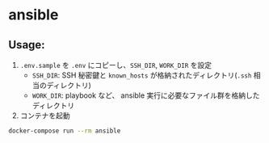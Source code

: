 ansible
=======

Usage:
------

1. `.env.sample` を `.env` にコピーし、`SSH_DIR`, `WORK_DIR` を設定
    - `SSH_DIR`: SSH 秘密鍵と `known_hosts` が格納されたディレクトリ(`.ssh` 相当のディレクトリ)
    - `WORK_DIR`: playbook など、 ansible 実行に必要なファイル群を格納したディレクトリ
2. コンテナを起動

```sh
docker-compose run --rm ansible
```

